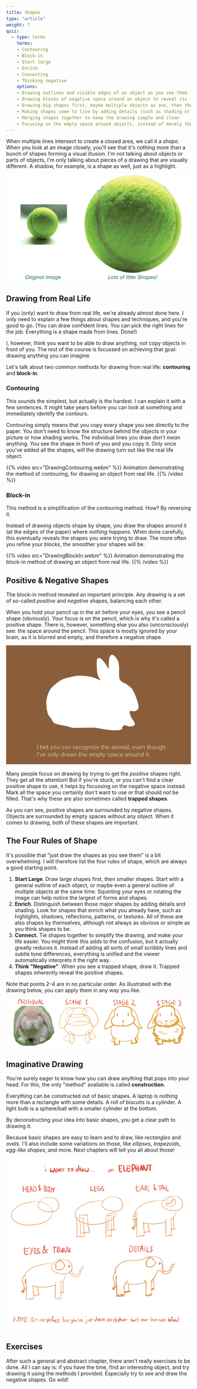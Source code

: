 ```yaml
---
title: Shapes
type: "article"
weight: 7
quiz:
  - type: terms
    terms:
    - Contouring
    - Block-in
    - Start large
    - Enrich
    - Connecting
    - Thinking negative
    options:
    - Drawing outlines and visible edges of an object as you see them
    - Drawing blocks of negative space around an object to reveal its form
    - Drawing big shapes first, maybe multiple objects as one, then the smaller ones
    - Making shapes come to live by adding details (such as shading or texture)
    - Merging shapes together to keep the drawing simple and clean
    - Focusing on the empty space around objects, instead of merely the positive space
---
```


When multiple lines intersect to create a closed area, we call it a *shape*. When you look at an image closely, you'll see that it's nothing more than a bunch of shapes forming a visual illusion. I'm not talking about objects or parts of objects, I'm only talking about pieces of a drawing that are visually different. A shadow, for example, is a shape as well, just as a highlight.

![Example of how a real-life picture is also just a collection of shapes.](DrawingShapesAreEverything.webp)

## Drawing from Real Life

If you (only) want to draw from real life, we're already almost done here. I only need to explain a few things about shapes and techniques, and you're good to go. (You can draw confident lines. You can pick the right lines for the job. Everything is a shape made from lines. Done!)

I, however, think you want to be able to draw anything, not copy objects in front of you. The rest of the course is focussed on achieving that goal: drawing anything you can imagine.

Let's talk about two common methods for drawing from real life: **contouring** and **block-in**.

### Contouring

This sounds the simplest, but actually is the hardest. I can explain it with a few sentences. It might take years before you can look at something and immediately identify the contours. 

Contouring simply means that you copy every shape you see directly to the paper. You don't need to know the structure behind the objects in your picture or how shading works. The individual lines you draw don't _mean_ anything. You see the shape in front of you and you copy it. Only once you've added all the shapes, will the drawing turn out like the real life object.

{{% video src="DrawingContouring.webm" %}}
Animation demonstrating the method of contouring, for drawing an object from real life.
{{% /video %}}

### Block-in

This method is a simplification of the contouring method. How? By reversing it.

Instead of drawing objects shape by shape, you draw the shapes around it (at the edges of the paper) where *nothing happens*. When done carefully, this eventually reveals the shapes you were trying to draw. The more often you refine your blocks, the smoother your shapes will be.

{{% video src="DrawingBlockIn.webm" %}}
Animation demonstrating the block-in method of drawing an object from real life.
{{% /video %}}

## Positive & Negative Shapes

The block-in method revealed an important principle. Any drawing is a set of so-called *positive* and *negative* shapes, balancing each other. 

When you hold your pencil up in the air before your eyes, you see a pencil shape (obviously). Your focus is on the pencil, which is why it's called a positive shape. There is, however, something else you also (unconsciously) see: the space around the pencil. This space is mostly ignored by your brain, as it is blurred and empty, and therefore a negative shape.

![Example of positive and negative space.](DrawingNegativeSpaces.webp)

Many people focus on drawing by trying to get the _positive_ shapes right. They get all the attention! But if you're stuck, or you can't find a clear positive shape to use, it helps by focussing on the negative space instead. Mark all the space you certainly _don't_ want to use or that should _not_ be filled. That's why these are also sometimes called **trapped shapes**.

As you can see, positive shapes are surrounded by negative shapes. Objects are surrounded by empty spaces without any object. When it comes to drawing, both of these shapes are important.

## The Four Rules of Shape

It's possible that "just draw the shapes as you see them" is a bit overwhelming. I will therefore list the four rules of shape, which are always a good starting point.

1.  **Start Large**. Draw large shapes first, then smaller shapes. Start with a general outline of each object, or maybe even a general outline of multiple objects at the same time. Squinting your eyes or rotating the image can help notice the largest of forms and shapes.
1.  **Enrich**. Distinguish between those major shapes by adding details and shading. Look for shapes that enrich what you already have, such as highlights, shadows, reflections, patterns, or textures. All of these are also shapes by themselves, although not always as obvious or simple as you think shapes to be.
1.  **Connect.** Tie shapes together to simplify the drawing, and make your life easier. You might think this adds to the confusion, but it actually greatly reduces it. Instead of adding all sorts of small scribbly lines and subtle tone differences, everything is unified and the viewer automatically interprets it the right way.
1.  **Think "Negative"**. When you see a trapped shape, draw it. Trapped shapes inherently reveal the positive shapes.

Note that points 2&ndash;4 are in no particular order. As illustrated with the drawing below, you can apply them in any way you like.

![Example of applying the 4 rules of shape.](DrawingRulesOfShape.webp)

## Imaginative Drawing

You're surely eager to know how you can draw anything that pops into your head. For this, the only "method" available is called **construction**. 

Everything can be constructed out of basic shapes. A laptop is nothing more than a rectangle with some details. A roll of biscuits is a cylinder. A light bulb is a sphere/ball with a smaller cylinder at the bottom.

By deconstructing your idea into basic shapes, you get a clear path to drawing it.

Because basic shapes are easy to learn and to draw, like *rectangles* and *ovals*. I'll also include some variations on those, like *ellipses*, *trapezoids*, *egg-like shapes*, and more. Next chapters will tell you all about those!

![A quick example on construction and drawing from imagination](DrawingFromImagination.webp)

## Exercises

After such a general and abstract chapter, there aren't really exercises to be done. All I can say is: if you have the time, find an interesting object, and try drawing it using the methods I provided. Especially try to see and draw the negative shapes. Go wild!